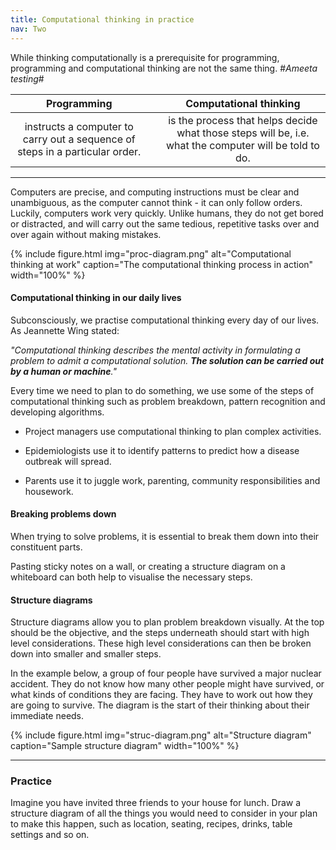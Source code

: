 ```yaml
---
title: Computational thinking in practice
nav: Two
---
```


While thinking computationally is a prerequisite for programming, programming and computational thinking are not the same thing.
#_Ameeta testing_#

| **Programming** | &nbsp; |  **Computational thinking** |
| :---: | :---: | :---: | 
| instructs a computer to carry out a sequence of steps in a particular order. | &nbsp; | is the process that helps decide what those steps will be, i.e.  what the computer will be told to do. |      

------

Computers are precise, and computing instructions must be clear and unambiguous, as the computer cannot think - it can only follow orders. Luckily, computers work very quickly. Unlike humans, they do not get bored or distracted, and will carry out the same tedious, repetitive tasks over and over again without making mistakes.

{% include figure.html img="proc-diagram.png" alt="Computational thinking at work" caption="The computational thinking process in action" width="100%" %}

#### Computational thinking in our daily lives

Subconsciously, we practise computational thinking every day of our lives. As Jeannette Wing stated: 

*"Computational thinking describes the mental activity in formulating a problem to admit a computational solution. **The solution can be carried out by a human or machine**."*

Every time we need to plan to do something, we use some of the steps of computational thinking such as problem breakdown, pattern recognition and developing algorithms. 

- Project managers use computational thinking to plan complex activities. 

- Epidemiologists use it to identify patterns to predict how a disease outbreak will spread. 

- Parents use it to juggle work, parenting, community responsibilities and housework.

#### Breaking problems down

When trying to solve problems, it is essential to break them down into their constituent parts. 

Pasting sticky notes on a wall, or creating a structure diagram on a whiteboard can both help to visualise the necessary steps. 

#### Structure diagrams

Structure diagrams allow you to plan problem breakdown visually. At the top should be the objective, and the steps underneath should start with high level considerations. These high level considerations can then be broken down into smaller and smaller steps.

In the example below, a group of four people have survived a major nuclear accident. They do not know how many other people might have survived, or what kinds of conditions they are facing. They have to work out how they are going to survive. The diagram is the start of their thinking about their immediate needs. 

{% include figure.html img="struc-diagram.png" alt="Structure diagram" caption="Sample structure diagram" width="100%" %}

---------

### Practice

Imagine you have invited three friends to your house for lunch. Draw a structure diagram of all the things you would need to consider in your plan to make this happen, such as location, seating, recipes, drinks, table settings and so on.
